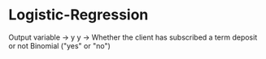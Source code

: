 # Logistic-Regression

Output variable -> y
y -> Whether the client has subscribed a term deposit or not 
Binomial ("yes" or "no")
